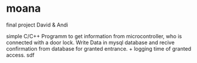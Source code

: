 # moana
final project David &amp; Andi

simple C/C++ Programm to get information from microcontroller, who is connected with a door lock. Write Data in mysql database and recive confirmation from database for granted entrance. + logging time of granted access.
sdf
